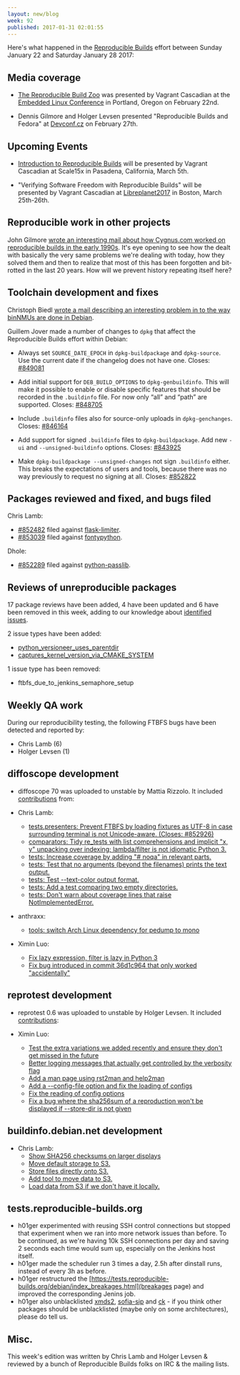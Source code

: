 ```yaml
---
layout: new/blog
week: 92
published: 2017-01-31 02:01:55
---
```


Here's what happened in the [Reproducible Builds](https://wiki.debian.org/ReproducibleBuilds) effort between Sunday January 22 and Saturday January 28 2017:


Media coverage
--------------

- [The Reproducible Build Zoo](https://openiotelcna2017.sched.com/event/9Iu4/the-reproducible-build-zoo-vagrant-cascadian-aikidev-llc) was presented by Vagrant Cascadian at the [Embedded Linux Conference](http://events.linuxfoundation.org/events/embedded-linux-conference) in Portland, Oregon on February 22nd.

- Dennis Gilmore and Holger Levsen presented "Reproducible Builds and Fedora" at [Devconf.cz](https://devconf.cz/) on February 27th.


Upcoming Events
---------------

- [Introduction to Reproducible Builds](https://www.socallinuxexpo.org/scale/15x/presentations/introduction-reproducible-builds) will be presented by Vagrant Cascadian at Scale15x in Pasadena, California, March 5th.

- "Verifying Software Freedom with Reproducible Builds" will be presented by Vagrant Cascadian at [Libreplanet2017](https://www.libreplanet.org/2017/) in Boston, March 25th-26th.


Reproducible work in other projects
-----------------------------------

John Gilmore [wrote an interesting mail about how Cygnus.com worked on reproducible builds in the early 1990s](https://lists.reproducible-builds.org/pipermail/rb-general/2017-January/000309.html). It's eye opening to see how the dealt with basically the very same problems we're dealing with today, how they solved them and then to realize that most of this has been forgotten and bit-rotted in the last 20 years. How will we prevent history repeating itself here?


Toolchain development and fixes
-------------------------------

Christoph Biedl [wrote a mail describing an interesting problem in to the way binNMUs are done in Debian](https://lists.debian.org/msgid-search/1485611066@msgid.manchmal.in-ulm.de).

Guillem Jover made a number of changes to ``dpkg`` that affect the Reproducible Builds effort within Debian:

- Always set ``SOURCE_DATE_EPOCH`` in ``dpkg-buildpackage`` and ``dpkg-source``. Use the current date if the changelog does not have one. Closes: [#849081](https://bugs.debian.org/849081)

- Add initial support for ``DEB_BUILD_OPTIONS`` to ``dpkg-genbuildinfo``. This will make it possible to enable or disable specific features that should be recorded in the ``.buildinfo`` file. For now only “all” and “path” are supported. Closes: [#848705](https://bugs.debian.org/848705)

- Include ``.buildinfo`` files also for source-only uploads in ``dpkg-genchanges``. Closes: [#846164](https://bugs.debian.org/846164)

- Add support for signed ``.buildinfo`` files to ``dpkg-buildpackage``. Add new ``-ui`` and ``--unsigned-buildinfo`` options. Closes: [#843925](https://bugs.debian.org/843925)

- Make ``dpkg-buildpackage --unsigned-changes`` not sign ``.buildinfo`` either. This breaks the expectations of users and tools, because there was no way previously to request no signing at all. Closes: [#852822](https://bugs.debian.org/852822)


Packages reviewed and fixed, and bugs filed
-------------------------------------------

Chris Lamb:

* [#852482](https://bugs.debian.org/852482) filed against [flask-limiter](https://tracker.debian.org/pkg/flask-limiter).
* [#853039](https://bugs.debian.org/853039) filed against [fontypython](https://tracker.debian.org/pkg/fontypython).

Dhole:

* [#852289](https://bugs.debian.org/852289) filed against [python-passlib](https://tracker.debian.org/pkg/python-passlib).


Reviews of unreproducible packages
----------------------------------

17 package reviews have been added, 4 have been updated and 6 have been removed in this week,
adding to our knowledge about [identified issues](https://tests.reproducible-builds.org/debian/index_issues.html).

2 issue types have been added:

- [python\_versioneer\_uses\_parentdir](https://salsa.debian.org/reproducible-builds/reproducible-notes/commit/b72e3808)
- [captures\_kernel\_version\_via\_CMAKE\_SYSTEM](https://salsa.debian.org/reproducible-builds/reproducible-notes/commit/044f5c57)

1 issue type has been removed:

- ftbfs\_due\_to\_jenkins\_semaphore\_setup


Weekly QA work
--------------

During our reproducibility testing, the following FTBFS bugs have been detected and
reported by:

 - Chris Lamb (6)
 - Holger Levsen (1)


diffoscope development
----------------------

- diffoscope 70 was uploaded to unstable by Mattia Rizzolo. It included [contributions](https://salsa.debian.org/reproducible-builds/diffoscope/commits/debian/70) from:

- Chris Lamb:

  - [tests.presenters: Prevent FTBFS by loading fixtures as UTF-8 in case surrounding terminal is not Unicode-aware. (Closes: #852926)](https://salsa.debian.org/reproducible-builds/diffoscope/commit/ad367a0)
  - [comparators: Tidy re\_tests with list comprehensions and implicit "x, y" unpacking over indexing; lambda/filter is not idiomatic Python 3.](https://salsa.debian.org/reproducible-builds/diffoscope/commit/1e5d30b)
  - [tests: Increase coverage by adding "# noqa" in relevant parts.](https://salsa.debian.org/reproducible-builds/diffoscope/commit/4624a4e)
  - [tests: Test that no arguments (beyond the filenames) prints the text output.](https://salsa.debian.org/reproducible-builds/diffoscope/commit/1525094)
  - [tests: Test --text-color output format.](https://salsa.debian.org/reproducible-builds/diffoscope/commit/6257836)
  - [tests: Add a test comparing two empty directories.](https://salsa.debian.org/reproducible-builds/diffoscope/commit/6a47b06)
  - [tests: Don't warn about coverage lines that raise NotImplementedError.](https://salsa.debian.org/reproducible-builds/diffoscope/commit/6f2bee3)

- anthraxx:
  - [tools: switch Arch Linux dependency for pedump to mono](https://salsa.debian.org/reproducible-builds/diffoscope/commit/6712661)

- Ximin Luo:
  - [Fix lazy expression, filter is lazy in Python 3](https://salsa.debian.org/reproducible-builds/diffoscope/commit/737fc3b)
  - [Fix bug introduced in commit 36d1c964 that only worked "accidentally"](https://salsa.debian.org/reproducible-builds/diffoscope/commit/4366e7b)

reprotest development
---------------------

- reprotest 0.6 was uploaded to unstable by Holger Levsen. It included [contributions](https://salsa.debian.org/reproducible-builds/reprotest/commits/debian/0.6):

- Ximin Luo:
  - [Test the extra variations we added recently and ensure they don't get missed in the future](https://salsa.debian.org/reproducible-builds/reprotest.git/commit/?id=c164fb5)
  - [Better logging messages that actually get controlled by the verbosity flag](https://salsa.debian.org/reproducible-builds/reprotest.git/commit/?id=0da15e2)
  - [Add a man page using rst2man and help2man](https://salsa.debian.org/reproducible-builds/reprotest.git/commit/?id=e73783f)
  - [Add a --config-file option and fix the loading of configs](https://salsa.debian.org/reproducible-builds/reprotest.git/commit/?id=15f243f)
  - [Fix the reading of config options](https://salsa.debian.org/reproducible-builds/reprotest.git/commit/?id=2a0cb81)
  - [Fix a bug where the sha256sum of a reproduction won't be displayed if --store-dir is not given](https://salsa.debian.org/reproducible-builds/reprotest.git/commit/?id=d20ef7b)


buildinfo.debian.net development
--------------------------------

- Chris Lamb:
  - [Show SHA256 checksums on larger displays](https://salsa.debian.org/reproducible-builds/buildinfo.debian.net.git/commit/?id=01bfa8c)
  - [Move default storage to S3.](https://salsa.debian.org/reproducible-builds/buildinfo.debian.net.git/commit/?id=37b8f4d)
  - [Store files directly onto S3.](https://salsa.debian.org/reproducible-builds/buildinfo.debian.net.git/commit/?id=61b04f8)
  - [Add tool to move data to S3.](https://salsa.debian.org/reproducible-builds/buildinfo.debian.net.git/commit/?id=5225391)
  - [Load data from S3 if we don't have it locally.](https://salsa.debian.org/reproducible-builds/buildinfo.debian.net.git/commit/?id=75bc50b)



tests.reproducible-builds.org
-----------------------

- h01ger experimented with reusing SSH control connections but stopped that experiment when we ran into more network issues than before. To be continued, as we're having 10k SSH connections per day and saving 2 seconds each time would sum up, especially on the Jenkins host itself.
- h01ger made the scheduler run 3 times a day, 2.5h after dinstall runs, instead of every 3h as before.
- h01ger restructured the [https://tests.reproducible-builds.org/debian/index_breakages.html](breakages page) and improved the corresponding Jenins job.
- h01ger also unblacklisted [xmds2](https://tracker.debian.org/pkg/xmds2), [sofia-sip](https://tracker.debian.org/pkg/sofia-sip) and [ck](https://tracker.debian.org/pkg/ck) - if you think other packages should be unblacklisted (maybe only on some architectures), please do tell us.

Misc.
-----

This week's edition was written by Chris Lamb and Holger Levsen & reviewed by a bunch of Reproducible Builds folks on IRC & the mailing lists.
